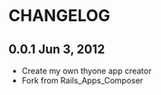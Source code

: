 CHANGELOG
==========

0.0.1 Jun 3, 2012
-----------------

* Create my own thyone app creator
* Fork from Rails_Apps_Composer


